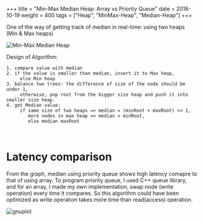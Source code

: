 +++
title = "Min-Max Median Heap: Array vs Priority Queue"
date = 2016-10-19
weight = 400
tags = ["Heap", "MinMax-Heap", "Median-Heap"]
+++

One of the way of getting track of median in real-time: using two heaps (Min & Max heaps)

![Min-Max Median Heap](/images/algorithm/minmax/minmax.jpg)

Design of Algorithm:

	1. compare value with median
	2. if the value is smaller than median, insert it to Max heap,
	     else Min heap
	3. balance two trees: the difference of size of the node should be under 1,
		 otherwise, pop root from the bigger size heap and push it into smaller size heap.
	4. get Median value:
		 if same size of two heaps => median = (minRoot + maxRoot) >> 1,
            more nodes in max heap => median = minRoot,
            else median maxRoot
<br>


 # Latency comparison

 From the graph, median using priority queue shows high latency comapre to that of using array. To program priority queue, I used C++ queue library, and for an array, I made my own implementation, swap node (write operation) every time it compares. So this algorithm could have been optimized as write operation takes more time than read(access) operation.

![gnuplot](/images/algorithm/minmax/heap.png)
